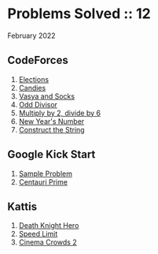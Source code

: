 # Problems Solved :: 12
February 2022

CodeForces
-----------------
1. [Elections](https://codeforces.com/problemset/problem/1593/A)
1. [Candies](https://codeforces.com/problemset/problem/1343/A)
1. [Vasya and Socks](https://codeforces.com/problemset/problem/460/A)
1. [Odd Divisor](https://codeforces.com/problemset/problem/1475/A)
1. [Multiply by 2, divide by 6](https://codeforces.com/problemset/problem/1374/B)
1. [New Year's Number](https://codeforces.com/problemset/problem/1475/B)
1. [Construct the String](https://codeforces.com/problemset/problem/1335/B)

Google Kick Start
-----------------
1. [Sample Problem](https://codingcompetitions.withgoogle.com/kickstart/round/00000000008f4332/0000000000942404)
1. [Centauri Prime](https://codingcompetitions.withgoogle.com/kickstart/round/00000000008f4332/0000000000941ec5)

Kattis
-----------------
1. [Death Knight Hero](https://open.kattis.com/contests/renkce/problems/deathknight)
1. [Speed Limit](https://open.kattis.com/problems/speedlimit)
1. [Cinema Crowds 2](https://open.kattis.com/contests/renkce/problems/cinema2)